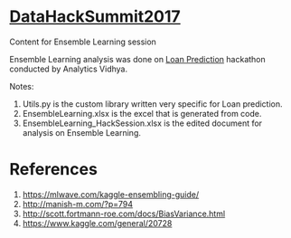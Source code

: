 # [DataHackSummit2017](https://www.analyticsvidhya.com/datahacksummit/)
Content for Ensemble Learning session

Ensemble Learning analysis was done on [Loan Prediction](https://datahack.analyticsvidhya.com/contest/practice-problem-loan-prediction-iii/) hackathon conducted by Analytics Vidhya.

Notes:
1. Utils.py is the custom library written very specific for Loan prediction.
2. EnsembleLearning.xlsx is the excel that is generated from code.
3. EnsembleLearning_HackSession.xlsx is the edited document for analysis on Ensemble Learning.

# References
1. https://mlwave.com/kaggle-ensembling-guide/
2. http://manish-m.com/?p=794
3. http://scott.fortmann-roe.com/docs/BiasVariance.html
4. https://www.kaggle.com/general/20728
